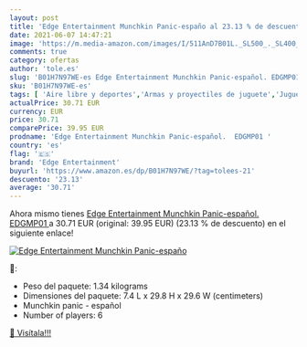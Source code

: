 ```yaml
---
layout: post
title: 'Edge Entertainment Munchkin Panic-españo al 23.13 % de descuento'
date: 2021-06-07 14:47:21
image: 'https://m.media-amazon.com/images/I/511AnD7B01L._SL500_._SL400_.jpg'
comments: true
category: ofertas
author: 'tole.es'
slug: 'B01H7N97WE-es Edge Entertainment Munchkin Panic-español. EDGMP01'
sku: 'B01H7N97WE-es'
tags: [ 'Aire libre y deportes','Armas y proyectiles de juguete','Juguetes','Juguetes y juegos','edge entertainment','munchkin', ]
actualPrice: 30.71 EUR
currency: EUR
price: 30.71
comparePrice: 39.95 EUR
prodname: 'Edge Entertainment Munchkin Panic-español.  EDGMP01 '
country: 'es'
flag: '🇪🇸'
brand: 'Edge Entertainment'
buyurl: 'https://www.amazon.es/dp/B01H7N97WE/?tag=tolees-21'
descuento: '23.13'
average: '30.71'
---
```


Ahora mismo tienes [Edge Entertainment Munchkin Panic-español.  EDGMP01 ](https://www.amazon.es/dp/B01H7N97WE/?tag=tolees-21) a 30.71 EUR (original: 39.95 EUR) (23.13 %  de descuento) en el siguiente enlace!

[![Edge Entertainment Munchkin Panic-españo](https://m.media-amazon.com/images/I/511AnD7B01L._SL500_._SL400_.jpg)](https://www.amazon.es/dp/B01H7N97WE/?tag=tolees-21)

🔎:

- Peso del paquete: 1.34 kilograms
- Dimensiones del paquete: 7.4 L x 29.8 H x 29.6 W (centimeters)
- Munchkin panic - español
- Number of players: 6

[🛒 Visítala!!!](https://www.amazon.es/dp/B01H7N97WE/?tag=tolees-21)
